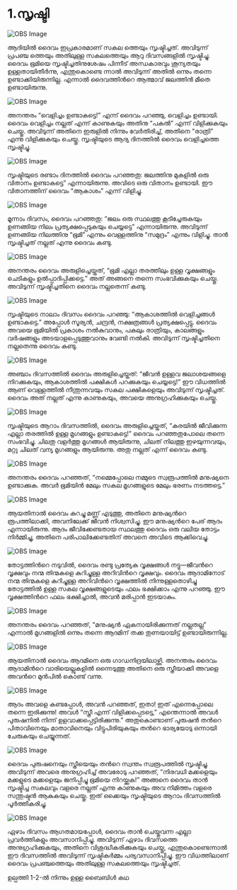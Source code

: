 # 1.സൃഷ്ടി

![OBS Image](https://cdn.door43.org/obs/jpg/360px/obs-en-01-01.jpg)

ആദിയില്‍ ദൈവം ഇപ്രകാരമാണ് സകല ത്തെയും സൃഷ്ടിച്ചത്. അവിടുന്ന് പ്രപഞ്ച ത്തെയും അതിലുള്ള സകലത്തെയും ആറു ദിവസങ്ങളില്‍ സൃഷ്ടിച്ചു. ദൈവം ഭൂമിയെ സൃഷ്ടിച്ചതിനുശേഷം പിന്നീട് അന്ധകാരവും ശൂന്യതയും ഉള്ളതായിതീര്‍ന്നു, എന്തുകൊണ്ടെ ന്നാല്‍ അവിടുന്ന് അതില്‍ ഒന്നും തന്നെ ഉണ്ടാക്കിയിരുന്നില്ല. എന്നാല്‍ ദൈവത്തിന്‍റെ ആത്മാവ്‌ ജലത്തിന്‍ മീതെ ഉണ്ടായിരുന്നു. 

![OBS Image](https://cdn.door43.org/obs/jpg/360px/obs-en-01-02.jpg)

അനന്തരം “വെളിച്ചം ഉണ്ടാകട്ടെ!” എന്ന് ദൈവം പറഞ്ഞു, വെളിച്ചം ഉണ്ടായി. ദൈവം വെളിച്ചം നല്ലത് എന്ന് കാണുകയും അതിനു “പകല്‍” എന്ന് വിളിക്കുകയും ചെയ്തു. അവിടുന്ന് അതിനെ ഇരുളില്‍ നിന്നും വേര്‍തിരിച്ച്, അതിനെ “രാത്രി” എന്നു വിളിക്കുകയും ചെയ്തു. സൃഷ്ടിയുടെ ആദ്യ ദിനത്തില്‍ ദൈവം വെളിച്ചത്തെ സൃഷ്ടിച്ചു.

![OBS Image](https://cdn.door43.org/obs/jpg/360px/obs-en-01-03.jpg)

സൃഷ്ടിയുടെ രണ്ടാം ദിനത്തില്‍ ദൈവം പറഞ്ഞതു: ജലത്തിനു മുകളില്‍ ഒരു വിതാനം ഉണ്ടാകട്ടെ” എന്നായിരുന്നു. അവിടെ ഒരു വിതാനം ഉണ്ടായി. ഈ വിതാനത്തിന് ദൈവം “ആകാശം” എന്ന് വിളിച്ചു.

![OBS Image](https://cdn.door43.org/obs/jpg/360px/obs-en-01-04.jpg)

മൂന്നാം ദിവസം, ദൈവം പറഞ്ഞതു: “ജലം ഒരു സ്ഥലത്തു കൂടിച്ചേരുകയും ഉണങ്ങിയ നിലം പ്രത്യക്ഷപ്പെടുകയും ചെയ്യട്ടെ” എന്നായിരുന്നു. അവിടുന്ന് ഉണങ്ങിയ നിലത്തിനു “ഭൂമി” എന്നും വെള്ളത്തിനു “സമുദ്രം” എന്നും വിളിച്ചു. താന്‍ സൃഷ്ടിച്ചത് നല്ലത് എന്നു ദൈവം കണ്ടു.

![OBS Image](https://cdn.door43.org/obs/jpg/360px/obs-en-01-05.jpg)

അനന്തരം ദൈവം അരുളിച്ചെയ്തത്, “ഭൂമി എല്ലാ തരത്തിലും ഉള്ള വൃക്ഷങ്ങളും ചെടികളും ഉല്‍പ്പാദിപ്പിക്കട്ടെ.” അത് അങ്ങനെ തന്നെ സംഭവിക്കുകയും ചെയ്തു. അവിടുന്ന് സൃഷ്ടിച്ചതിനെ ദൈവം നല്ലതെന്ന് കണ്ടു.

![OBS Image](https://cdn.door43.org/obs/jpg/360px/obs-en-01-06.jpg)

സൃഷ്ടിയുടെ നാലാം ദിവസം ദൈവം പറഞ്ഞു:  “ആകാശത്തില്‍ വെളിച്ചങ്ങള്‍ ഉണ്ടാകട്ടെ.” അപ്പോള്‍ സൂര്യന്‍, ചന്ദ്രന്‍, നക്ഷത്രങ്ങള്‍ പ്രത്യക്ഷപ്പെട്ടു. ദൈവം അവയെ ഭൂമിയില്‍ പ്രകാശം നല്‍കുവാനും, പകലും രാത്രിയും, കാലങ്ങളും വര്‍ഷങ്ങളും അടയാളപ്പെടുത്തുവാനും വേണ്ടി നല്‍കി. അവിടുന്ന് സൃഷ്ടിച്ചതിനെ നല്ലതെന്നു ദൈവം കണ്ടു.

![OBS Image](https://cdn.door43.org/obs/jpg/360px/obs-en-01-07.jpg)

അഞ്ചാം ദിവസത്തില്‍ ദൈവം അരുളിച്ചെയ്തത്: “ജീവന്‍ ഉള്ളവ ജലാശയങ്ങളെ നിറക്കുകയും, ആകാശത്തില്‍ പക്ഷികള്‍ പറക്കുകയും ചെയ്യട്ടെ!” ഈ വിധത്തില്‍ ആണ് വെള്ളത്തില്‍ നീന്തുന്നവയും സകല പക്ഷികളെയും അവിടുന്ന് സൃഷ്ടിച്ചത്. ദൈവം അത് നല്ലത് എന്നു കാണുകയും, അവയെ അനുഗ്രഹിക്കുകയും ചെയ്തു.

![OBS Image](https://cdn.door43.org/obs/jpg/360px/obs-en-01-08.jpg)

സൃഷ്ടിയുടെ ആറാം ദിവസത്തില്‍, ദൈവം അരുളിച്ചെയ്തത്,  “കരയില്‍ ജീവിക്കുന്ന എല്ലാ തരത്തില്‍ ഉള്ള മൃഗങ്ങളും ഉണ്ടാകട്ടെ!” ദൈവം പറഞ്ഞതുപോലെ തന്നെ സംഭവിച്ചു. ചിലതു വളര്‍ത്തു മൃഗങ്ങള്‍ ആയിരുന്നു, ചിലത് നിലത്തു ഇഴയുന്നവയും, മറ്റു ചിലത് വന്യ മൃഗങ്ങളും ആയിരുന്നു. അതു നല്ലത് എന്ന് ദൈവം കണ്ടു.

![OBS Image](https://cdn.door43.org/obs/jpg/360px/obs-en-01-09.jpg)

അനന്തരം ദൈവം പറഞ്ഞത്, “നമ്മെപ്പോലെ നമ്മുടെ സ്വരൂപത്തില്‍ മനുഷ്യനെ ഉണ്ടാക്കുക. അവര്‍ ഭൂമിയിന്‍ മേലും സകല മൃഗങ്ങളുടെ മേലും ഭരണം നടത്തട്ടെ.”

![OBS Image](https://cdn.door43.org/obs/jpg/360px/obs-en-01-10.jpg)

ആയതിനാല്‍ ദൈവം കുറച്ചു മണ്ണ് എടുത്തു, അതിനെ മനുഷ്യന്‍റെ രൂപത്തിലാക്കി, അവനിലേക്ക് ജീവന്‍ നിശ്വസിച്ചു. ഈ മനുഷ്യന്‍റെ പേര് ആദം എന്നായിരുന്നു. ആദം ജീവിക്കേണ്ടതായ സ്ഥലത്തു ദൈവം ഒരു വലിയ തോട്ടം നിര്‍മ്മിച്ചു, അതിനെ പരിപാലിക്കേണ്ടതിന് അവനെ അവിടെ ആക്കിവെച്ചു.

![OBS Image](https://cdn.door43.org/obs/jpg/360px/obs-en-01-11.jpg)

തോട്ടത്തിന്‍റെ നടുവില്‍, ദൈവം രണ്ടു പ്രത്യേക വൃക്ഷങ്ങള്‍ നട്ടു—ജീവന്‍റെ വൃക്ഷവും നന്മ തിന്മകളെ കുറിച്ചുള്ള അറിവിന്‍റെ വൃക്ഷവും. ദൈവം ആദാമിനോട് നന്മ തിന്മകളെ കുറിച്ചുള്ള അറിവിന്‍റെ വൃക്ഷത്തില്‍ നിന്നുള്ളതൊഴിച്ചു തോട്ടത്തില്‍ ഉള്ള സകല വൃക്ഷങ്ങളുടെയും ഫലം ഭക്ഷിക്കാം എന്നു പറഞ്ഞു. ഈ വൃക്ഷത്തിന്‍റെ  ഫലം ഭക്ഷിച്ചാല്‍, അവന്‍ മരിപ്പാന്‍ ഇടയാകും.

![OBS Image](https://cdn.door43.org/obs/jpg/360px/obs-en-01-12.jpg)

അനന്തരം ദൈവം പറഞ്ഞത്, “മനുഷ്യന്‍ ഏകനായിരിക്കുന്നത് നല്ലതല്ല” എന്നാല്‍ മൃഗങ്ങളില്‍ ഒന്നും തന്നെ ആദമിന് തക്ക തുണയായിട്ട് ഉണ്ടായിരുന്നില്ല.

![OBS Image](https://cdn.door43.org/obs/jpg/360px/obs-en-01-13.jpg)

ആയതിനാല്‍ ദൈവം ആദമിനെ ഒരു ഗാഡനിദ്രയിലാഴ്ത്തി. അനന്തരം ദൈവം ആദാമിന്‍റെ വാരിയെല്ലുകളില്‍ ഒന്നെടുത്തു അതിനെ ഒരു സ്ത്രീയാക്കി അവളെ അവന്‍റെ മുന്‍പില്‍ കൊണ്ട് വന്നു.

![OBS Image](https://cdn.door43.org/obs/jpg/360px/obs-en-01-14.jpg)

ആദം അവളെ കണ്ടപ്പോള്‍, അവന്‍ പറഞ്ഞത്, ഇതാ! ഇത് എന്നെപ്പോലെ തന്നെ ഇരിക്കുന്നു! അവള്‍ “സ്ത്രീ എന്ന് വിളിക്കപ്പെടട്ടെ,” എന്തെന്നാല്‍ അവള്‍ പുരുഷനില്‍ നിന്ന് ഉളവാക്കപ്പെട്ടിരിക്കുന്നു.” അതുകൊണ്ടാണ് പുരുഷന്‍ തന്‍റെ പിതാവിനെയും മാതാവിനെയും വിട്ടുപിരിയുകയും തന്‍റെ ഭാര്യയോടു ഒന്നായി ചേരുകയും ചെയ്യുന്നത്.

![OBS Image](https://cdn.door43.org/obs/jpg/360px/obs-en-01-15.jpg)

ദൈവം പുരുഷനെയും സ്ത്രീയെയും തന്‍റെ സ്വന്തം സ്വരൂപത്തില്‍ സൃഷ്ടിച്ചു. അവിടുന്ന് അവരെ അനുഗ്രഹിച്ച് അവരോടു പറഞ്ഞത്, “നിരവധി മക്കളെയും മക്കളുടെ മക്കളെയും ജനിപ്പിച്ചു ഭൂമിയെ നിറയ്ക്കുക!” അങ്ങനെ ദൈവം താന്‍ സൃഷ്ടിച്ച സകലവും വളരെ നല്ലത് എന്നു കാണുകയും അവ നിമിത്തം വളരെ സന്തുഷ്ടന്‍ ആകുകയും ചെയ്തു. ഇത് ഒക്കെയും സൃഷ്ടിയുടെ ആറാം ദിവസത്തില്‍ പൂര്‍ത്തീകരിച്ചു.

![OBS Image](https://cdn.door43.org/obs/jpg/360px/obs-en-01-16.jpg)

ഏഴാം ദിവസം ആഗതമായപ്പോള്‍, ദൈവം താന്‍ ചെയ്തുവന്ന എല്ലാ പ്രവര്‍ത്തികളും അവസാനിപ്പിച്ചു. അവിടുന്ന് ഏഴാം ദിവസത്തെ അനുഗ്രഹിക്കുകയും, അതിനെ വിശുദ്ധീകരിക്കുകയും ചെയ്തു, എന്തുകൊണ്ടെന്നാല്‍ ഈ ദിവസത്തില്‍ അവിടുന്ന് സൃഷ്ടികര്‍മ്മം പര്യവസാനിപ്പിച്ചു. ഈ വിധത്തിലാണ് ദൈവം പ്രപഞ്ചത്തെയും അതിലുള്ള സകലത്തെയും സൃഷ്ടിച്ചത്. 

ഉല്പത്തി 1-2-ല്‍ നിന്നും ഉള്ള ബൈബിള്‍ കഥ

